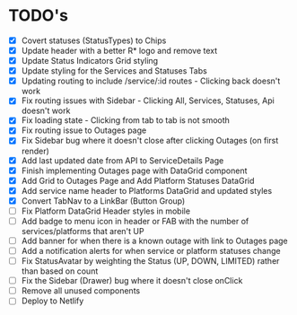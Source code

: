 # TODO's
- [x] Covert statuses (StatusTypes) to Chips
- [x] Update header with a better R* logo and remove text
- [x] Update Status Indicators Grid styling
- [x] Update styling for the Services and Statuses Tabs
- [x] Updating routing to include /service/:id routes  - Clicking back doesn't work
- [x] Fix routing issues with Sidebar - Clicking All, Services, Statuses, Api doesn't work 
- [x] Fix loading state - Clicking from tab to tab is not smooth
- [x] Fix routing issue to Outages page
- [x] Fix Sidebar bug where it doesn't close after clicking Outages (on first render)
- [x] Add last updated date from API to ServiceDetails Page
- [x] Finish implementing Outages page with DataGrid component
- [x] Add Grid to Outages Page and Add Platform Statuses DataGrid
- [x] Add service name header to Platforms DataGrid and updated styles
- [x] Convert TabNav to a LinkBar (Button Group) 
- [ ] Fix Platform DataGrid Header styles in mobile
- [ ] Add badge to menu icon in header or FAB with the number of services/platforms that aren't UP
- [ ] Add banner for when there is a known outage with link to Outages page
- [ ] Add a notification alerts for when service or platform statuses change
- [ ] Fix StatusAvatar by weighting the Status (UP, DOWN, LIMITED) rather than based on count
- [ ] Fix the Sidebar (Drawer) bug where it doesn't close onClick
- [ ] Remove all unused components
- [ ] Deploy to Netlify